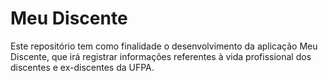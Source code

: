 # Meu Discente

Este repositório tem como finalidade o desenvolvimento da aplicação Meu Discente, que irá registrar informações referentes à vida profissional dos discentes e ex-discentes da UFPA.


